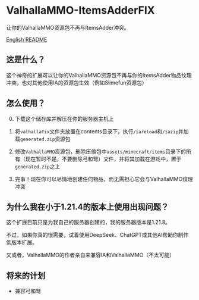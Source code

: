 # ValhallaMMO-ItemsAdderFIX
让你的ValhallaMMO资源包不再与ItemsAdder冲突。

[English README](README.md)

## 这是什么？
这个神奇的扩展可以让你的ValhallaMMO资源包不再与你的ItemsAdder物品纹理冲突，也对其他使用IA的资源包生效（例如Slimefun资源包）

## 怎么使用？
0. 下载这个储存库并解压在你的服务器主机上

1. 将`valhallafix`文件夹放置在contents目录下，执行`/iareload`和`/iazip`并加载`generated.zip`资源包

2. 修改`ValhallaMMO`资源包，删除压缩包中`assets/minecraft/items`目录下的所有（现在暂时不是，不要删除弓和弩）文件，并将其加载在游戏中，置于`generated.zip`之上

3. 完事！现在你可以尽情地创建任何物品，而无需担心它会与ValhallaMMO纹理冲突

## 为什么我在小于1.21.4的版本上使用出现问题？
这个扩展目前只是为我自己的服务器创建的，我的服务器版本是1.21.8。

不过，如果你真的很需要，试着使用DeepSeek、ChatGPT或其他AI帮助你制作低版本扩展。

又或者，ValhallaMMO的作者亲自来兼容IA和ValhallaMMO（不太可能）

## 将来的计划
- 兼容弓和弩
